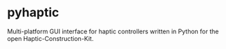 pyhaptic
========

Multi-platform GUI interface for haptic controllers written in Python for the open Haptic-Construction-Kit.

